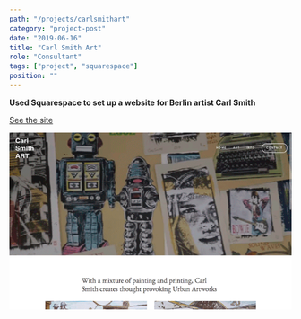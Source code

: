 ```yaml
---
path: "/projects/carlsmithart"
category: "project-post"
date: "2019-06-16"
title: "Carl Smith Art"
role: "Consultant"
tags: ["project", "squarespace"]
position: ""
---
```


**Used Squarespace to set up a website for Berlin artist Carl Smith** 

[See the site](https://www.carlsmithart.com)

![Website](./carlsmithart.gif)